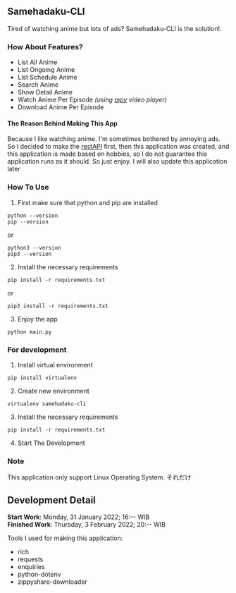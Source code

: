 ## Samehadaku-CLI

Tired of watching anime but lots of ads? Samehadaku-CLI is the solution!.

### How About Features?

- List All Anime
- List Ongoing Anime
- List Schedule Anime
- Search Anime
- Show Detail Anime
- Watch Anime Per Episode _(using [mpv](https://mpv.io/installation/) video player)_
- Download Anime Per Episode

#### The Reason Behind Making This App

Because I like watching anime. I'm sometimes bothered by annoying ads. So I decided to make the [restAPI](https://github.com/Hanivan/restAPI-Samehadaku) first, then this application was created, and this application is made based on hobbies, so I do not guarantee this application runs as it should. So just enjoy. I will also update this application later

### How To Use

1. First make sure that python and pip are installed

```
python --version
pip --version
```

or

```
python3 --version
pip3 --version
```

2. Install the necessary requirements

```
pip install -r requirements.txt
```

or

```
pip3 install -r requirements.txt
```

3. Enjoy the app

```
python main.py
```

### For development

1. Install virtual environment

```
pip install virtualenv
```

2. Create new environment

```
virtualenv samehadaku-cli
```

3. Install the necessary requirements

```
pip install -r requirements.txt
```

4. Start The Development

### Note
This application only support Linux Operating System. それだけ

## Development Detail

**Start Work**: Monday, 31 January 2022; 16:-- WIB<br>
**Finished Work**: Thursday, 3 February 2022; 20:-- WIB

Tools I used for making this application:

- rich
- requests
- enquiries
- python-dotenv
- zippyshare-downloader
